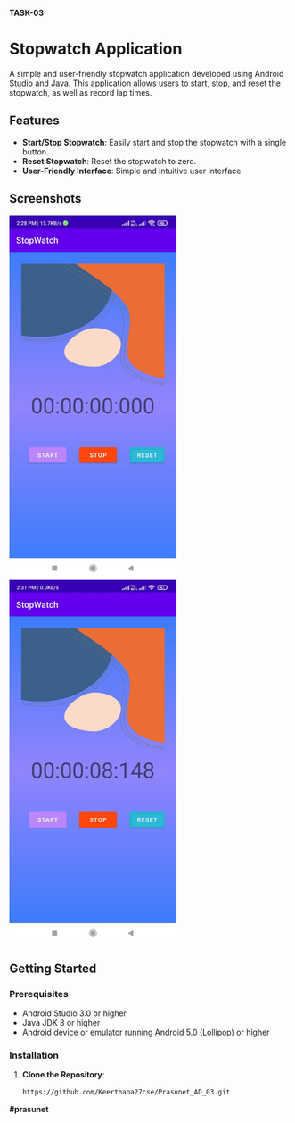 **TASK-03**

# Stopwatch Application

A simple and user-friendly stopwatch application developed using Android Studio and Java. This application allows users to start, stop, and reset the stopwatch, as well as record lap times.

## Features

- **Start/Stop Stopwatch**: Easily start and stop the stopwatch with a single button.
- **Reset Stopwatch**: Reset the stopwatch to zero.
- **User-Friendly Interface**: Simple and intuitive user interface.

## Screenshots

<img src="https://github.com/Keerthana27cse/Prasunet_AD_03/blob/main/assets/WhatsApp%20Image%202024-07-06%20at%2014.28.29_dd8337de.jpg" alt="Start Screen" width="300">

<img src="https://github.com/Keerthana27cse/Prasunet_AD_03/blob/main/assets/WhatsApp%20Image%202024-07-06%20at%2014.31.26_5cb0d420.jpg" alt="Stop Screen" width="300">


## Getting Started

### Prerequisites

- Android Studio 3.0 or higher
- Java JDK 8 or higher
- Android device or emulator running Android 5.0 (Lollipop) or higher

### Installation

1. **Clone the Repository**:
   ```bash
   https://github.com/Keerthana27cse/Prasunet_AD_03.git

**#prasunet**


